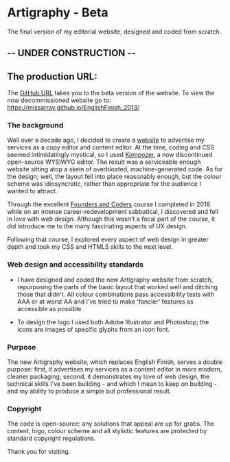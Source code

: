 # Artigraphy - Beta
The final version of my editorial website, designed and coded from scratch.

## -- UNDER CONSTRUCTION -- 

## The production URL:
The [GitHub URL]( https://missarray.github.io/Artigraphy-BLUEPRINT/) takes you to the beta version of the website. To view the now decommissioned website go to:
https://missarray.github.io/EnglishFinish_2013/

### The background
Well over a decade ago, I decided to create a [website](https://missarray.github.io/EnglishFinish_2013/) to advertise my services as a copy editor and content editor. At the time, coding and CSS seemed intimidatingly mystical, so I used [Kompozer](http://kompozer.sourceforge.net/), a now discontinued open-source WYSIWYG editor. The result was a serviceable enough website sitting atop a skein of overbloated, machine-generated code. As for the design; well, the layout fell into place reasonably enough, but the colour scheme was idiosyncratic, rather than appropriate for the audience I wanted to attract.

Through the excellent [Founders and Coders](https://www.foundersandcoders.com/) course I completed in 2018 while on an intense career-redevelopment sabbatical, I discovered and fell in love with _web design_. Although this wasn't a focal part of the course, it did introduce me to the many fascinating aspects of UX design. 

Following that course, I explored every aspect of web design in greater depth and took my CSS and HTML5 skills to the next level. 

### Web design and accessibility standards
* I have designed and coded the new Artigraphy website from scratch, repurposing the parts of the basic layout that worked well and ditching those that didn't. All colour combinations pass accessibility tests with AAA or at worst AA and I've tried to make 'fancier' features as accessible as possible.

* To design the logo I used both Adobe Illustrator and Photoshop; the icons are images of specific glyphs from an icon font.

### Purpose
The new Artigraphy website, which replaces English Finish, serves a double purpose: first, it advertises my services as a content editor in more modern, cleaner packaging; second, it demonstrates my love of web design, the technical skills I've been building - and which I mean to keep on building - and my ability to produce a simple but professional result.

### Copyright
The code is open-source: any solutions that appeal are up for grabs.
The content, logo, colour scheme and all stylistic features are protected by standard copyright regulations.

Thank you for visiting.

